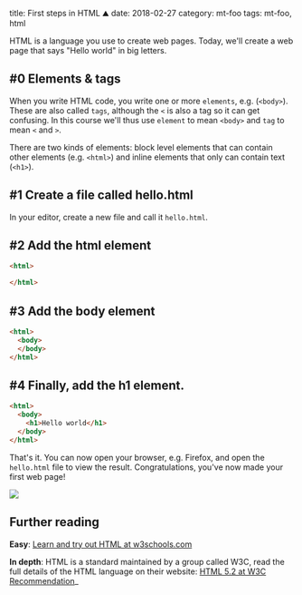 title: First steps in HTML ⛰
date: 2018-02-27
category: mt-foo
tags: mt-foo, html


HTML is a language you use to create web pages.  Today, we'll create a
web page that says "Hello world" in big letters. 

## #0 Elements & tags
When you write HTML code, you write one or more `elements`,
e.g. (`<body>`). These are also called `tags`, although the `<` is
also a tag so it can get confusing. In this course we'll thus use
`element` to mean `<body>` and `tag` to mean `<` and `>`.

There are two kinds of elements: block level elements that can contain
other elements (e.g. `<html>`)  and inline elements that only can
contain text (`<h1>`).

## #1 Create a file called hello.html

In your editor, create a new file and call it `hello.html`. 

## #2 Add the html element

```html
<html>

</html>
```
## #3 Add the body element

```html
<html>
  <body>
  </body>
</html>
```
## #4 Finally, add the h1 element.
```html
<html>
  <body>
    <h1>Hello world</h1>
  </body>
</html>
```

That's it. You can now open your browser, e.g. Firefox, and open the
 `hello.html` file to view the result. Congratulations, you've now
 made your first web page!
 
 
<img class="centered" src="/graphics/2018/mt-foo/html/01.png"/>

## Further reading

**Easy**: [Learn and try out HTML at w3schools.com](https://www.w3schools.com/)

**In depth**: HTML is a standard maintained by a group called W3C, read
the full details of the HTML language on their website: [HTML 5.2 at
W3C Recommendation](https://www.w3.org/TR/html52/)_


